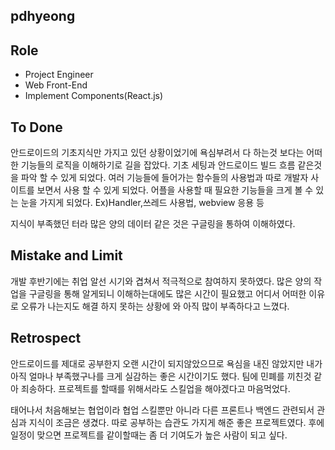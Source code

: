 ## pdhyeong
## Role
- Project Engineer
- Web Front-End
- Implement Components(React.js)
## To Done

안드로이드의 기초지식만 가지고 있던 상황이었기에 욕심부려서 다 하는것 보다는 어떠한 기능들의 로직을 이해하기로 길을 잡았다.
기초 세팅과 안드로이드 빌드 흐름 같은것을 파악 할 수 있게 되었다.
여러 기능들에 들어가는 함수들의 사용법과 따로 개발자 사이트를 보면서 사용 할 수 있게 되었다.
어플을 사용할 때 필요한 기능들을 크게 볼 수 있는 눈을 가지게 되었다.
Ex)Handler,쓰레드 사용법, webview 응용 등

지식이 부족했던 터라 많은  양의 데이터 같은 것은 구글링을 통하여 이해하였다.


## Mistake and Limit

개발 후반기에는 취업 알선 시기와 겹쳐서 적극적으로 참여하지 못하였다.
많은 양의 작업을 구글링을 통해 알게되니 이해하는대에도 많은 시간이 필요했고
어디서 어떠한 이유로 오류가 나는지도 해결 하지 못하는 상황에 와 아직 많이 부족하다고 느꼈다.


## Retrospect

안드로이드를 제대로 공부한지 오랜 시간이 되지않았으므로 욕심을 내진 않았지만 내가 아직 얼마나 부족했구나를 크게 실감하는
좋은 시간이기도 했다. 팀에 민폐를 끼친것 같아 죄송하다.
프로젝트를 할때를 위해서라도 스킬업을 해야겠다고 마음먹었다.

태어나서 처음해보는 협업이라 협업 스킬뿐만 아니라 다른 프론트나 백엔드 관련되서 관심과 지식이 조금은
생겼다. 따로 공부하는 습관도 가지게 해준 좋은 프로젝트였다. 후에 일정이 맞으면 프로젝트를 같이할때는 좀 더
기여도가 높은 사람이 되고 싶다.
